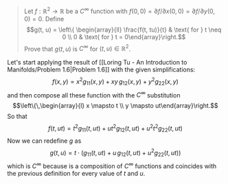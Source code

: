 > Let $f: \mathbb R^2 \to \mathbb R$ be a $C^\infty$ function with $f(0, 0) = \partial f / \partial x (0, 0) = \partial f / \partial y (0, 0) = 0$. Define
> $$g(t, u) = \left\{ \begin{array}{ll} \frac{f(t, tu)}{t} & \text{ for } t \neq 0 \\ 0 & \text{ for } t = 0\end{array}\right.$$
> Prove that $g(t, u)$ is $C^\infty$ for $(t, u) \in \mathbb R^2$.

Let's start applying the result of [[Loring Tu - An Introduction to Manifolds/Problem 1.6|Problem 1.6]] with the given simplifications:
$$f(x, y) = x^2 g_{11}(x,y) + xy\,g_{12}(x,y) + y^2 g_{22}(x,y)$$
and then compose all these function with the $C^\infty$ substitution 
$$\left\{\,\begin{array}{l} x \mapsto t \\ y \mapsto ut\end{array}\right.$$
So that
$$f(t, ut) = t^2 g_{11}(t,ut) + ut^2g_{12}(t,ut) + u^2 t^2 g_{22}(t,ut)$$
Now we can redefine $g$ as
$$g(t, u) = t\cdot\left(g_{11}(t, ut) + u\, g_{12}(t, ut) + u^2 g_{22}(t, ut)\right)$$
which is $C^\infty$ because is a composition of $C^\infty$ functions and coincides with the previous definition for every value of $t$ and $u$.